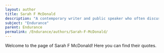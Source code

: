 ```yaml
---
layout: author
title: Sarah F McDonald
description: "A contemporary writer and public speaker who often discusses themes of resilience and endurance, inspired by historical tales such as Shackleton’s expedition."
subject: "Endurance"
parent: Endurance
permalink: /Endurance/authors/Sarah-F-McDonald/
---
```


Welcome to the page of Sarah F McDonald! Here you can find their quotes.
